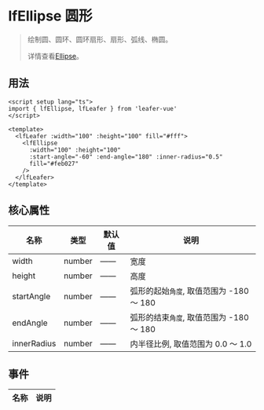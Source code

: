 # lfEllipse 圆形
>
> 绘制圆、圆环、圆环扇形、扇形、弧线、椭圆。
>
> 详情查看[Ellipse](https://www.leaferjs.com/ui/guide/display/Ellipse.html)。

## 用法

```vue
<script setup lang="ts">
import { lfEllipse, lfLeafer } from 'leafer-vue'
</script>

<template>
  <lfLeafer :width="100" :height="100" fill="#fff">
    <lfEllipse
      :width="100" :height="100"
      :start-angle="-60" :end-angle="180" :inner-radius="0.5"
      fill="#feb027"
    />
  </lfLeafer>
</template>
```

## 核心属性

| 名称 | 类型 | 默认值 | 说明 |
| --- | --- | --- | --- |
| width | number | —— | 宽度 |
| height | number | —— | 高度 |
| startAngle | number | —— | 弧形的起始`角度`, 取值范围为 -180 ～ 180 |
| endAngle | number | —— | 弧形的结束`角度`, 取值范围为 -180 ～ 180 |
| innerRadius | number | —— | 内半径比例, 取值范围为 0.0 ～ 1.0 |

## 事件

| 名称 | 说明 |
| --- | --- |
